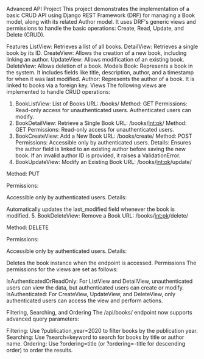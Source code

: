 Advanced API Project
This project demonstrates the implementation of a basic CRUD API using Django REST Framework (DRF) for managing a Book model, along with its related Author model. It uses DRF's generic views and permissions to handle the basic operations: Create, Read, Update, and Delete (CRUD).

Features
ListView: Retrieves a list of all books.
DetailView: Retrieves a single book by its ID.
CreateView: Allows the creation of a new book, including linking an author.
UpdateView: Allows modification of an existing book.
DeleteView: Allows deletion of a book.
Models
Book: Represents a book in the system. It includes fields like title, description, author, and a timestamp for when it was last modified.
Author: Represents the author of a book. It is linked to books via a foreign key.
Views
The following views are implemented to handle CRUD operations:

1. BookListView: List of Books
URL: /books/
Method: GET
Permissions:
Read-only access for unauthenticated users.
Authenticated users can modify.
2. BookDetailView: Retrieve a Single Book
URL: /books/<int:pk>/
Method: GET
Permissions:
Read-only access for unauthenticated users.
3. BookCreateView: Add a New Book
URL: /books/create/
Method: POST
Permissions:
Accessible only by authenticated users.
Details:
Ensures the author field is linked to an existing author before saving the new book.
If an invalid author ID is provided, it raises a ValidationError.
4. BookUpdateView: Modify an Existing Book
URL: /books/<int:pk>/update/

Method: PUT

Permissions:

Accessible only by authenticated users.
Details:

Automatically updates the last_modified field whenever the book is modified.
5. BookDeleteView: Remove a Book
URL: /books/<int:pk>/delete/

Method: DELETE

Permissions:

Accessible only by authenticated users.
Details:

Deletes the book instance when the endpoint is accessed.
Permissions
The permissions for the views are set as follows:

IsAuthenticatedOrReadOnly: For ListView and DetailView, unauthenticated users can view the data, but authenticated users can create or modify.
IsAuthenticated: For CreateView, UpdateView, and DeleteView, only authenticated users can access the view and perform actions.

Filtering, Searching, and Ordering
The /api/books/ endpoint now supports advanced query parameters:

Filtering: Use ?publication_year=2020 to filter books by the publication year.
Searching: Use ?search=keyword to search for books by title or author name.
Ordering: Use ?ordering=title (or ?ordering=-title for descending order) to order the results.
